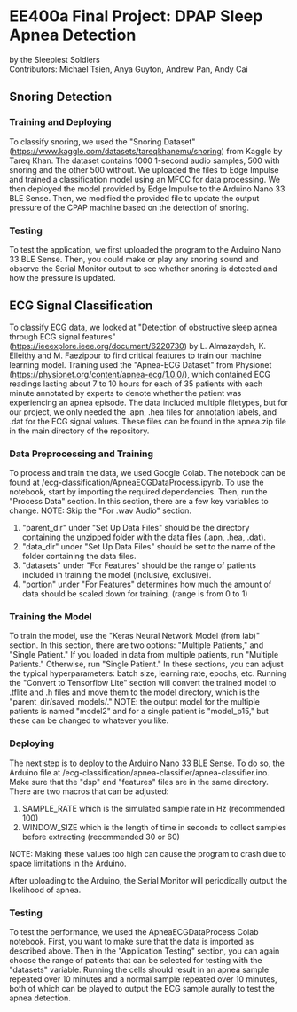 # EE400a Final Project: DPAP Sleep Apnea Detection
by the Sleepiest Soldiers<br>
Contributors: Michael Tsien, Anya Guyton, Andrew Pan, Andy Cai
## Snoring Detection
### Training and Deploying
To classify snoring, we used the "Snoring Dataset" (https://www.kaggle.com/datasets/tareqkhanemu/snoring) from Kaggle by Tareq Khan. The dataset contains 1000 1-second audio samples, 500 with snoring and the other 500 without. We uploaded the files to Edge Impulse and trained a classification model using an MFCC for data processing. We then deployed the model provided by Edge Impulse to the Arduino Nano 33 BLE Sense. Then, we modified the provided file to update the output pressure of the CPAP machine based on the detection of snoring.
### Testing
To test the application, we first uploaded the program to the Arduino Nano 33 BLE Sense. Then, you could make or play any snoring sound and observe the Serial Monitor output to see whether snoring is detected and how the pressure is updated.
## ECG Signal Classification
To classify ECG data, we looked at "Detection of obstructive sleep apnea through ECG signal features" (https://ieeexplore.ieee.org/document/6220730) by L. Almazaydeh, K. Elleithy and M. Faezipour to find critical features to train our machine learning model. Training used the "Apnea-ECG Dataset" from Physionet (https://physionet.org/content/apnea-ecg/1.0.0/), which contained ECG readings lasting about 7 to 10 hours for each of 35 patients with each minute annotated by experts to denote whether the patient was experiencing an apnea episode. The data included multiple filetypes, but for our project, we only needed the .apn, .hea files for annotation labels, and .dat for the ECG signal values. These files can be found in the apnea.zip file in the main directory of the repository.
### Data Preprocessing and Training
To process and train the data, we used Google Colab. The notebook can be found at /ecg-classification/ApneaECGDataProcess.ipynb. To use the notebook, start by importing the required dependencies. Then, run the "Process Data" section. In this section, there are a  few key variables to change. NOTE: Skip the "For .wav Audio" section.
1. "parent_dir" under "Set Up Data Files" should be the directory containing the unzipped folder with the data files (.apn, .hea, .dat).
2. "data_dir" under "Set Up Data Files" should be set to the name of the folder containing the data files.
3. "datasets" under "For Features" should be the range of patients included in training the model (inclusive, exclusive).
4. "portion" under "For Features" determines how much the amount of data should be scaled down for training. (range is from 0 to 1)
### Training the Model
To train the model, use the "Keras Neural Network Model (from lab)" section. In this section, there are two options: "Multiple Patients," and "Single Patient." If you loaded in data from multiple patients, run "Multiple Patients." Otherwise, run "Single Patient." In these sections, you can adjust the typical hyperparameters: batch size, learning rate, epochs, etc. Running the "Convert to Tensorflow Lite" section will convert the trained model to .tflite and .h files and move them to the model directory, which is the "parent_dir/saved_models/." NOTE: the output model for the multiple patients is named "model2" and for a single patient is "model_p15," but these can be changed to whatever you like.
### Deploying
The next step is to deploy to the Arduino Nano 33 BLE Sense. To do so, the Arduino file at /ecg-classification/apnea-classifier/apnea-classifier.ino. Make sure that the "dsp" and "features" files are in the same directory. There are two macros that can be adjusted:
1. SAMPLE_RATE which is the simulated sample rate in Hz (recommended 100)
2. WINDOW_SIZE which is the length of time in seconds to collect samples before extracting (recommended 30 or 60)

NOTE: Making these values too high can cause the program to crash due to space limitations in the Arduino.

After uploading to the Arduino, the Serial Monitor will periodically output the likelihood of apnea.
### Testing
To test the performance, we used the ApneaECGDataProcess Colab notebook. First, you want to make sure that the data is imported as described above. Then in the "Application Testing" section, you can again choose the range of patients that can be selected for testing with the "datasets" variable. Running the cells should result in an apnea sample repeated over 10 minutes and a normal sample repeated over 10 minutes, both of which can be played to output the ECG sample aurally to test the apnea detection.
